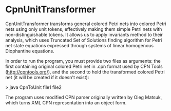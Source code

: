 # CpnUnitTransformer

CpnUnitTransformer transforms general colored Petri nets into colored Petri nets using only unit tokens,
effectively making them simple Petri nets with non-distinguishable tokens. It allows us to apply invariants method to their analysis, which uses Truncated Set of Solutions finding algorithm for Petri net state equations expressed through systems of linear homogenous Diophantine equations.

In order to run the program, you must provide two files as arguments: the first containing original colored Petri net
in .cpn format used by CPN Tools (http://cpntools.org/), and the second to hold the transformed colored Petri net (it will be created if it doesn't exist):

\> java CpnToUnit file1 file2 

The program uses modified CPN parser originally written by Oleg Matsuk, which turns XML CPN representation into an object form.